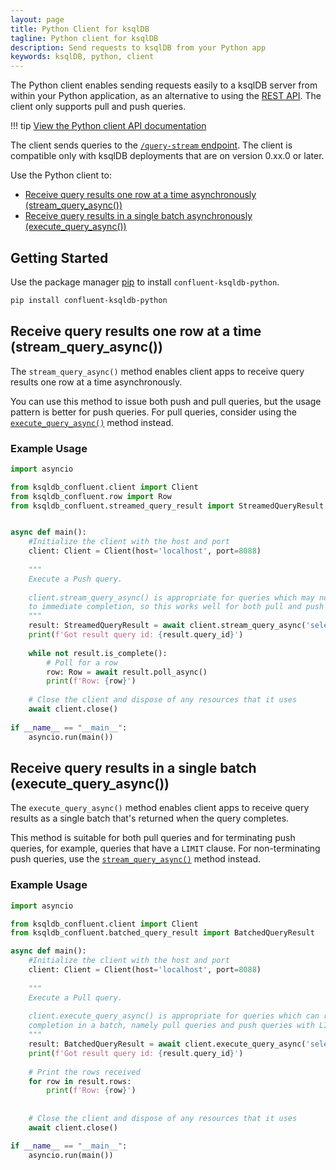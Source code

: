 ```yaml
---
layout: page
title: Python Client for ksqlDB
tagline: Python client for ksqlDB
description: Send requests to ksqlDB from your Python app
keywords: ksqlDB, python, client
---
```


The Python client enables sending requests easily to a ksqlDB server
from within your Python application, as an alternative to using the [REST API](../api.md).
The client only supports pull and push queries.

!!! tip
    [View the Python client API documentation](api/BLAHBLAHNEEDTOCHANGE.html)

The client sends queries to the [`/query-stream` endpoint](../../developer-guide/ksqldb-rest-api/streaming-endpoint.md#executing-pull-or-push-queries).
The client is compatible only with ksqlDB deployments that are on version 0.xx.0 or later.

Use the Python client to:
- [Receive query results one row at a time asynchronously (stream_query_async())](#stream-query-async)
- [Receive query results in a single batch asynchronously (execute_query_async())](#execute-query-async)

Getting Started
---------------
Use the package manager [pip](https://pip.pypa.io/en/stable/) to install `confluent-ksqldb-python`.

```bash
pip install confluent-ksqldb-python
```

Receive query results one row at a time (stream_query_async())<a name="stream-query-async"></a>
-----------------------------------------------------------------------------------------------
The `stream_query_async()` method enables client apps to receive query results one row at a time asynchronously.

You can use this method to issue both push and pull queries, but the usage pattern is better for push queries.
For pull queries, consider using the [`execute_query_async()`](#execute-query-async)
method instead.

### Example Usage ###
```python
import asyncio

from ksqldb_confluent.client import Client
from ksqldb_confluent.row import Row
from ksqldb_confluent.streamed_query_result import StreamedQueryResult


async def main():
    #Initialize the client with the host and port
    client: Client = Client(host='localhost', port=8088)
    
    """
    Execute a Push query.
     
    client.stream_query_async() is appropriate for queries which may not run 
    to immediate completion, so this works well for both pull and push queries.
    """
    result: StreamedQueryResult = await client.stream_query_async('select * from RATINGS EMIT CHANGES;')
    print(f'Got result query id: {result.query_id}')
    
    while not result.is_complete():
        # Poll for a row
        row: Row = await result.poll_async()
        print(f'Row: {row}')
    
    # Close the client and dispose of any resources that it uses
    await client.close()
    
if __name__ == "__main__":
    asyncio.run(main())
```

Receive query results in a single batch (execute_query_async())<a name="execute-query-async"></a>
-------------------------------------------------------------------------------------------------

The `execute_query_async()` method enables client apps to receive query results as a single batch
that's returned when the query completes.

This method is suitable for both pull queries and for terminating push queries,
for example, queries that have a `LIMIT` clause. For non-terminating push queries,
use the [`stream_query_async()`](#stream-query-async) method instead.

### Example Usage ###
```python
import asyncio

from ksqldb_confluent.client import Client
from ksqldb_confluent.batched_query_result import BatchedQueryResult

async def main():
    #Initialize the client with the host and port
    client: Client = Client(host='localhost', port=8088)
    
    """
    Execute a Pull query. 
    
    client.execute_query_async() is appropriate for queries which can run to 
    completion in a batch, namely pull queries and push queries with LIMIT statements.
    """
    result: BatchedQueryResult = await client.execute_query_async('select * from RATINGS LIMIT 3;')
    print(f'Got result query id: {result.query_id}')
    
    # Print the rows received
    for row in result.rows:
        print(f'Row: {row}')
    
    
    # Close the client and dispose of any resources that it uses
    await client.close()

if __name__ == "__main__":
    asyncio.run(main())
```